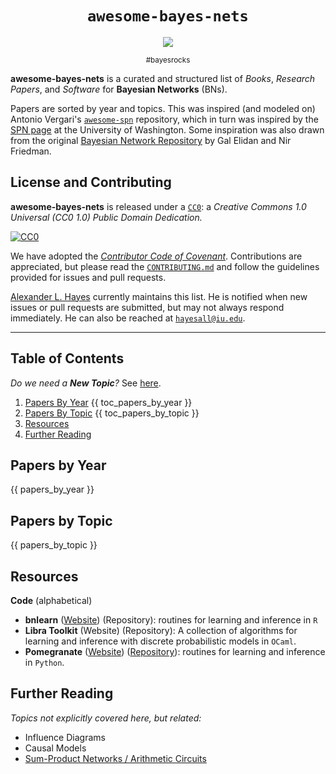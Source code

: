 <p align="center">
  <h1 align="center"><code>awesome-bayes-nets</code></h1>
</p>

<p align="center">
  <a href="https://awesome.re"><img src="https://awesome.re/badge.svg" /></a>
</p>

<p align="center"><sub>#bayesrocks</sub></p>

**awesome-bayes-nets** is a curated and structured list of *Books*, *Research
Papers*, and *Software* for **Bayesian Networks** (BNs).

Papers are sorted by year and topics. This was inspired
(and modeled on) Antonio Vergari's
[`awesome-spn`](https://github.com/arranger1044/awesome-spn) repository, which
in turn was inspired by the [SPN page](http://spn.cs.washington.edu/) at the
University of Washington. Some inspiration was also drawn from the original
[Bayesian Network Repository](http://www.cs.huji.ac.il/~galel/Repository/)
by Gal Elidan and Nir Friedman.

## License and Contributing

**awesome-bayes-nets** is released under a
[`CC0`](https://creativecommons.org/publicdomain/zero/1.0/): a *Creative Commons
1.0 Universal (CC0 1.0) Public Domain Dedication.*

[![CC0](https://mirrors.creativecommons.org/presskit/buttons/88x31/svg/cc-zero.svg)](https://creativecommons.org/publicdomain/zero/1.0)

We have adopted the [*Contributor Code of Covenant*](.github/CODE_OF_CONDUCT.md).
Contributions are appreciated, but please read the
[`CONTRIBUTING.md`](.github/CONTRIBUTING.md) and follow the guidelines provided
for issues and pull requests.

[Alexander L. Hayes](https://hayesall.com/) currently maintains this list.
He is notified when new issues or pull requests are submitted, but may not
always respond immediately. He can also be reached at [`hayesall@iu.edu`](mailto:hayesall@iu.edu).

---

## Table of Contents

*Do we need a __New Topic__?* See [here](.github/CONTRIBUTING.md#new-topics).

1. [Papers By Year](#papers-by-year)
{{ toc_papers_by_year }}
1. [Papers By Topic](#papers-by-topic)
{{ toc_papers_by_topic }}
1. [Resources](#resources)
1. [Further Reading](#further-reading)

## Papers by Year

{{ papers_by_year }}

## Papers by Topic

{{ papers_by_topic }}

## Resources

**Code** (alphabetical)

* **bnlearn** ([Website](http://www.bnlearn.com/)) (Repository): routines for learning and inference in `R`
* **Libra Toolkit** (Website) (Repository): A collection of algorithms for learning and inference with discrete probabilistic models in `OCaml`.
* **Pomegranate** ([Website](https://pomegranate.readthedocs.io/en/latest/index.html)) ([Repository](https://github.com/jmschrei/pomegranate)): routines for learning and inference in `Python`.

## Further Reading

*Topics not explicitly covered here, but related:*

* Influence Diagrams
* Causal Models
* [Sum-Product Networks / Arithmetic Circuits](https://github.com/arranger1044/awesome-spn)

